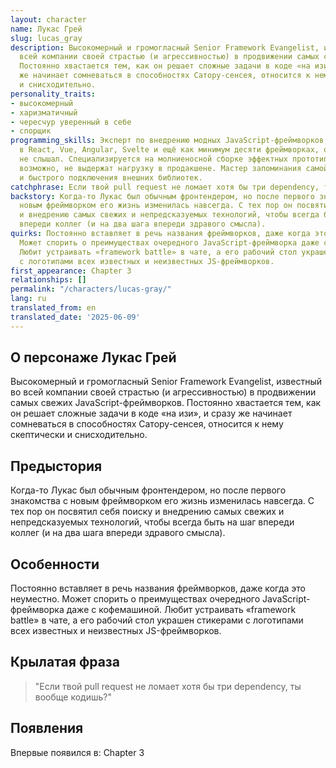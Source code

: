 ```yaml
---
layout: character
name: Лукас Грей
slug: lucas_gray
description: Высокомерный и громогласный Senior Framework Evangelist, известный во
  всей компании своей страстью (и агрессивностью) в продвижении самых свежих JavaScript-фреймворков.
  Постоянно хвастается тем, как он решает сложные задачи в коде «на изи», и сразу
  же начинает сомневаться в способностях Сатору-сенсея, относится к нему скептически
  и снисходительно.
personality_traits:
- высокомерный
- харизматичный
- чересчур уверенный в себе
- спорщик
programming_skills: Эксперт по внедрению модных JavaScript-фреймворков, отлично разбирается
  в React, Vue, Angular, Svelte и ещё как минимум десяти фреймворках, о которых никто
  не слышал. Специализируется на молниеносной сборке эффектных прототипов, которые,
  возможно, не выдержат нагрузку в продакшене. Мастер запоминания самой странной документации
  и быстрого подключения внешних библиотек.
catchphrase: Если твой pull request не ломает хотя бы три dependency, ты вообще кодишь?
backstory: Когда-то Лукас был обычным фронтендером, но после первого знакомства с
  новым фреймворком его жизнь изменилась навсегда. С тех пор он посвятил себя поиску
  и внедрению самых свежих и непредсказуемых технологий, чтобы всегда быть на шаг
  впереди коллег (и на два шага впереди здравого смысла).
quirks: Постоянно вставляет в речь названия фреймворков, даже когда это неуместно.
  Может спорить о преимуществах очередного JavaScript-фреймворка даже с кофемашиной.
  Любит устраивать «framework battle» в чате, а его рабочий стол украшен стикерами
  с логотипами всех известных и неизвестных JS-фреймворков.
first_appearance: Chapter 3
relationships: []
permalink: "/characters/lucas-gray/"
lang: ru
translated_from: en
translated_date: '2025-06-09'
---
```


## О персонаже Лукас Грей

Высокомерный и громогласный Senior Framework Evangelist, известный во всей компании своей страстью (и агрессивностью) в продвижении самых свежих JavaScript-фреймворков. Постоянно хвастается тем, как он решает сложные задачи в коде «на изи», и сразу же начинает сомневаться в способностях Сатору-сенсея, относится к нему скептически и снисходительно.

## Предыстория

Когда-то Лукас был обычным фронтендером, но после первого знакомства с новым фреймворком его жизнь изменилась навсегда. С тех пор он посвятил себя поиску и внедрению самых свежих и непредсказуемых технологий, чтобы всегда быть на шаг впереди коллег (и на два шага впереди здравого смысла).

## Особенности

Постоянно вставляет в речь названия фреймворков, даже когда это неуместно. Может спорить о преимуществах очередного JavaScript-фреймворка даже с кофемашиной. Любит устраивать «framework battle» в чате, а его рабочий стол украшен стикерами с логотипами всех известных и неизвестных JS-фреймворков.

## Крылатая фраза

> "Если твой pull request не ломает хотя бы три dependency, ты вообще кодишь?"

## Появления

Впервые появился в: Chapter 3

<!-- Chapter appearances will be tracked automatically -->
